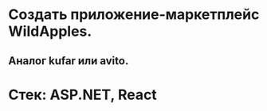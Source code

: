 # Создать приложение-маркетплейс **WildApples**. 
## Аналог kufar или avito. 
# Стек: ASP.NET, React
